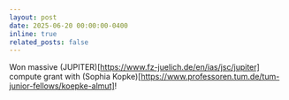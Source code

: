 ```yaml
---
layout: post
date: 2025-06-20 00:00:00-0400
inline: true
related_posts: false
---
```

Won massive (JUPITER)[https://www.fz-juelich.de/en/ias/jsc/jupiter] compute grant with (Sophia Kopke)[https://www.professoren.tum.de/tum-junior-fellows/koepke-almut]!